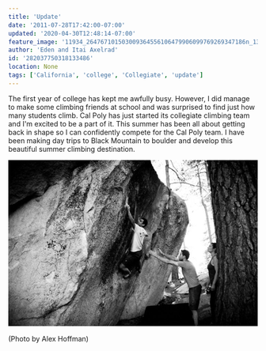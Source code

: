 ```yaml
---
title: 'Update'
date: '2011-07-28T17:42:00-07:00'
updated: '2020-04-30T12:48:14-07:00'
feature_image: '11934_264767101503009364556106479906099769269347186n_1311954545.jpg'
author: 'Eden and Itai Axelrad'
id: '282037750318133486'
location: None
tags: ['California', 'college', 'Collegiate', 'update']
---
```

The first year of college has kept me awfully busy. However, I did manage to make some climbing friends at school and was surprised to find just how many students climb. Cal Poly has just started its collegiate climbing team and I'm excited to be a part of it. This summer has been all about getting back in shape so I can confidently compete for the Cal Poly team. I have been making day trips to Black Mountain to boulder and develop this beautiful summer climbing destination.

![image alt](/images/11934_264767101503009364556106479906099769269347186n_1311954545.jpg)

(Photo by Alex Hoffman)
